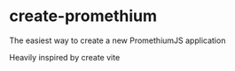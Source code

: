 # create-promethium

The easiest way to create a new PromethiumJS application

Heavily inspired by create vite
